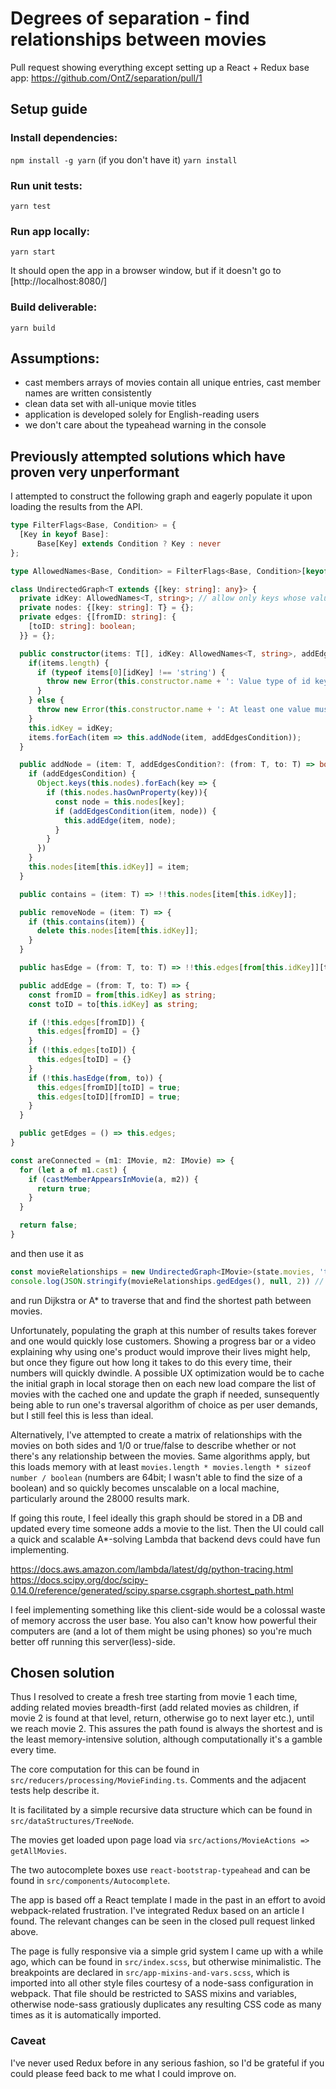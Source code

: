 # Degrees of separation - find relationships between movies

Pull request showing everything except setting up a React + Redux base app: https://github.com/OntZ/separation/pull/1

## Setup guide

### Install dependencies:
```npm install -g yarn``` (if you don't have it)
```yarn install```

### Run unit tests:
```yarn test```

### Run app locally:
```yarn start```

It should open the app in a browser window, but if it doesn't go to [http://localhost:8080/]

### Build deliverable:
```yarn build```

## Assumptions:
* cast members arrays of movies contain all unique entries, cast member names are written consistently
* clean data set with all-unique movie titles
* application is developed solely for English-reading users
* we don't care about the typeahead warning in the console

## Previously attempted solutions which have proven very unperformant

I attempted to construct the following graph and eagerly populate it upon loading the results from the API.
```ts
type FilterFlags<Base, Condition> = {
  [Key in keyof Base]:
      Base[Key] extends Condition ? Key : never
};

type AllowedNames<Base, Condition> = FilterFlags<Base, Condition>[keyof Base];

class UndirectedGraph<T extends {[key: string]: any}> {
  private idKey: AllowedNames<T, string>; // allow only keys whose value type is string as id keys
  private nodes: {[key: string]: T} = {};
  private edges: {[fromID: string]: {
    [toID: string]: boolean;
  }} = {};

  public constructor(items: T[], idKey: AllowedNames<T, string>, addEdgesCondition?: (from: T, to: T) => boolean) {
    if(items.length) {
      if (typeof items[0][idKey] !== 'string') {
        throw new Error(this.constructor.name + ': Value type of id key should be string');
      }
    } else {
      throw new Error(this.constructor.name + ': At least one value must be provided to properly construct the graph');
    }
    this.idKey = idKey;
    items.forEach(item => this.addNode(item, addEdgesCondition));
  }

  public addNode = (item: T, addEdgesCondition?: (from: T, to: T) => boolean ) => {
    if (addEdgesCondition) {
      Object.keys(this.nodes).forEach(key => {
        if (this.nodes.hasOwnProperty(key)){
          const node = this.nodes[key];
          if (addEdgesCondition(item, node)) {
            this.addEdge(item, node);
          }
        }
      })
    }
    this.nodes[item[this.idKey]] = item;
  }

  public contains = (item: T) => !!this.nodes[item[this.idKey]];

  public removeNode = (item: T) => {
    if (this.contains(item)) {
      delete this.nodes[item[this.idKey]];
    }
  }

  public hasEdge = (from: T, to: T) => !!this.edges[from[this.idKey]][to[this.idKey]];

  public addEdge = (from: T, to: T) => {
    const fromID = from[this.idKey] as string;
    const toID = to[this.idKey] as string;

    if (!this.edges[fromID]) {
      this.edges[fromID] = {}
    }
    if (!this.edges[toID]) {
      this.edges[toID] = {}
    }
    if (!this.hasEdge(from, to)) {
      this.edges[fromID][toID] = true;
      this.edges[toID][fromID] = true;
    }
  }

  public getEdges = () => this.edges;
}

const areConnected = (m1: IMovie, m2: IMovie) => {
  for (let a of m1.cast) {
    if (castMemberAppearsInMovie(a, m2)) {
      return true;
    }
  }

  return false;
}

```

and then use it as

```ts
const movieRelationships = new UndirectedGraph<IMovie>(state.movies, 'title', areConnected);
console.log(JSON.stringify(movieRelationships.gedEdges(), null, 2)) // over 100MB of output upon using the API result
```

and run Dijkstra or A* to traverse that and find the shortest path between movies.

Unfortunately, populating the graph at this number of results takes forever and one would quickly lose customers. Showing a progress bar or a video explaining why using one's product would improve their lives might help, but once they figure out how long it takes to do this every time, their numbers will quickly dwindle. A possible UX optimization would be to cache the initial graph in local storage then on each new load compare the list of movies with the cached one and update the graph if needed, sunsequently being able to run one's traversal algorithm of choice as per user demands, but I still feel this is less than ideal.

Alternatively, I've attempted to create a matrix of relationships with the movies on both sides and 1/0 or true/false to describe whether or not there's any relationship between the movies. Same algorithms apply, but this loads memory with at least ```movies.length * movies.length * sizeof number / boolean``` (numbers are 64bit; I wasn't able to find the size of a boolean) and so quickly becomes unscalable on a local machine, particularly around the 28000 results mark.

If going this route, I feel ideally this graph should be stored in a DB and updated every time someone adds a movie to the list. Then the UI could call a quick and scalable A*-solving Lambda that backend devs could have fun implementing.

https://docs.aws.amazon.com/lambda/latest/dg/python-tracing.html
https://docs.scipy.org/doc/scipy-0.14.0/reference/generated/scipy.sparse.csgraph.shortest_path.html

I feel implementing something like this client-side would be a colossal waste of memory accross the user base. You also can't know how powerful their computers are (and a lot of them might be using phones) so you're much better off running this server(less)-side.


## Chosen solution

Thus I resolved to create a fresh tree starting from movie 1 each time, adding related movies breadth-first (add related movies as children, if movie 2 is found at that level, return, otherwise go to next layer etc.), until we reach movie 2. This assures the path found is always the shortest and is the least memory-intensive solution, although computationally it's a gamble every time.

The core computation for this can be found in ```src/reducers/processing/MovieFinding.ts```. Comments and the adjacent tests help describe it.

It is facilitated by a simple recursive data structure which can be found in ```src/dataStructures/TreeNode```.

The movies get loaded upon page load via ```src/actions/MovieActions => getAllMovies```.

The two autocomplete boxes use ```react-bootstrap-typeahead``` and can be found in ```src/components/Autocomplete```.

The app is based off a React template I made in the past in an effort to avoid webpack-related frustration. I've integrated Redux based on an article I found. The relevant changes can be seen in the closed pull request linked above.

The page is fully responsive via a simple grid system I came up with a while ago, which can be found in ```src/index.scss```, but otherwise minimalistic. The breakpoints are declared in ```src/app-mixins-and-vars.scss```, which is imported into all other style files courtesy of a node-sass configuration in webpack. That file should be restricted to SASS mixins and variables, otherwise node-sass gratiously duplicates any resulting CSS code as many times as it is automatically imported.

### Caveat
I've never used Redux before in any serious fashion, so I'd be grateful if you could please feed back to me what I could improve on.

